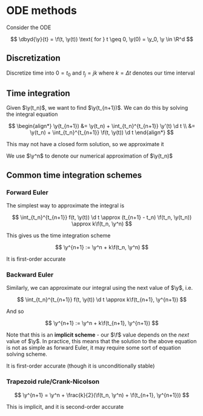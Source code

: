 # ODE methods

$$
\newcommand{\x}{\mathbf x}
\newcommand{\y}{\mathbf y}
\newcommand{\f}{\mathbf f}
\newcommand{\j}{\mathbf j}
\newcommand{\n}{\mathbf n}
\newcommand{\v}{\mathbf v}
\newcommand{\U}{\mathbf U}
\newcommand{\abs}[1]{\left\lvert #1 \right\rvert}
\newcommand{\parens}[1]{\left( #1 \right)}
\newcommand{\brackets}[1]{\left[ #1 \right]}
\newcommand{\angles}[1]{\left\langle #1 \right\rangle}
\newcommand{\curlies}[1]{\left\lbrace #1 \right\rbrace}
\newcommand{\inv}[1]{#1^{-1}}
\newcommand{\d}{\, \text{d}}
\newcommand{\dbyd}[2]{\frac{\d #1}{\d #2}}
\newcommand{\partials}[2]{\frac{\partial #1}{\partial #2}}
\newcommand{\BigO}{\mathcal O}
\newcommand{\disclapl}[1][]{\partial_{#1} \overline \partial_{#1}}
$$

Consider the ODE

$$
\dbyd{\y}{t} = \f(t, \y(t)) \text{ for } t \geq 0, \y(0) = \y_0, \y \in \R^d
$$

## Discretization

Discretize time into $0 = t_0$ and $t_j = jk$ where $k = \Delta t$ denotes our time interval

## Time integration

Given $\y(t_n)$, we want to find $\y(t_{n+1})$. We can do this by solving the integral equation

$$
\begin{align*}
\y(t_{n+1}) &= \y(t_n) + \int_{t_n}^{t_{n+1}} \y'(t) \d t \\
&= \y(t_n) + \int_{t_n}^{t_{n+1}} \f(t, \y(t)) \d t
\end{align*}
$$

This may not have a closed form solution, so we approximate it

We use $\y^n$ to denote our numerical approximation of $\y(t_n)$

## Common time integration schemes

### Forward Euler

The simplest way to approximate the integral is

$$
\int_{t_n}^{t_{n+1}} f(t, \y(t)) \d t \approx (t_{n+1} - t_n) \f(t_n, \y(t_n)) \approx  k\f(t_n, \y^n)
$$

This gives us the time integration scheme

$$
\y^{n+1} := \y^n + k\f(t_n, \y^n)
$$

It is first-order accurate

### Backward Euler

Similarly, we can approximate our integral using the next value of $\y$, i.e.

$$
\int_{t_n}^{t_{n+1}} f(t, \y(t)) \d t \approx k\f(t_{n+1}, \y^{n+1})
$$

And so

$$
\y^{n+1} := \y^n + k\f(t_{n+1}, \y^{n+1})
$$

Note that this is an **implicit scheme** - our $\f$ value depends on the *next* value of $\y$. In practice, this means that the solution to the above equation is not as simple as forward Euler, it may require some sort of equation solving scheme.

It is first-order accurate (though it is unconditionally stable)

### Trapezoid rule/Crank-Nicolson

$$
\y^{n+1} = \y^n + \frac{k}{2}(\f(t_n, \y^n) + \f(t_{n+1}, \y^{n+1}))
$$

This is implicit, and it is second-order accurate
